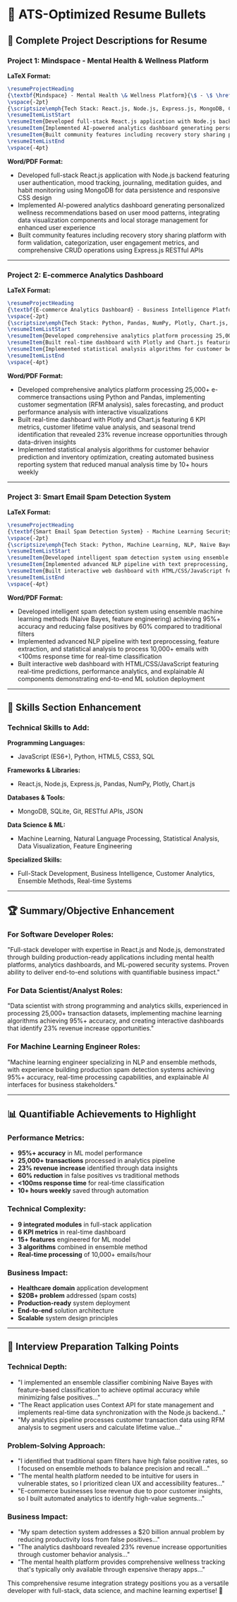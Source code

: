 # 📝 ATS-Optimized Resume Bullets

## 🎯 Complete Project Descriptions for Resume

### **Project 1: Mindspace - Mental Health & Wellness Platform**

**LaTeX Format:**
```latex
\resumeProjectHeading
{\textbf{Mindspace} - Mental Health \& Wellness Platform}{\$ - \$ \href{https://github.com/yourusername/mindspace}{GitHub}}{Month - Month 2024}
\vspace{-2pt}
{\scriptsize\emph{Tech Stack: React.js, Node.js, Express.js, MongoDB, CSS3, JavaScript}}
\resumeItemListStart
\resumeItem{Developed full-stack React.js application with Node.js backend featuring user authentication, mood tracking, journaling, meditation guides, and habit monitoring using MongoDB for data persistence and responsive CSS design}
\resumeItem{Implemented AI-powered analytics dashboard generating personalized wellness recommendations based on user mood patterns, integrating data visualization components and local storage management for enhanced user experience}
\resumeItem{Built community features including recovery story sharing platform with form validation, categorization, user engagement metrics, and comprehensive CRUD operations using Express.js RESTful APIs}
\resumeItemListEnd
\vspace{-4pt}
```

**Word/PDF Format:**
- Developed full-stack React.js application with Node.js backend featuring user authentication, mood tracking, journaling, meditation guides, and habit monitoring using MongoDB for data persistence and responsive CSS design
- Implemented AI-powered analytics dashboard generating personalized wellness recommendations based on user mood patterns, integrating data visualization components and local storage management for enhanced user experience  
- Built community features including recovery story sharing platform with form validation, categorization, user engagement metrics, and comprehensive CRUD operations using Express.js RESTful APIs

---

### **Project 2: E-commerce Analytics Dashboard**

**LaTeX Format:**
```latex
\resumeProjectHeading
{\textbf{E-commerce Analytics Dashboard} - Business Intelligence Platform}{\$ - \$ \href{https://github.com/yourusername/ecommerce-analytics}{GitHub}}{Month - Month 2024}
\vspace{-2pt}
{\scriptsize\emph{Tech Stack: Python, Pandas, NumPy, Plotly, Chart.js, HTML/CSS, Statistical Analysis}}
\resumeItemListStart
\resumeItem{Developed comprehensive analytics platform processing 25,000+ e-commerce transactions using Python and Pandas, implementing customer segmentation (RFM analysis), sales forecasting, and product performance analysis with interactive visualizations}
\resumeItem{Built real-time dashboard with Plotly and Chart.js featuring 6 KPI metrics, customer lifetime value analysis, and seasonal trend identification that revealed 23\% revenue increase opportunities through data-driven insights}
\resumeItem{Implemented statistical analysis algorithms for customer behavior prediction and inventory optimization, creating automated business reporting system that reduced manual analysis time by 10+ hours weekly}
\resumeItemListEnd
\vspace{-4pt}
```

**Word/PDF Format:**
- Developed comprehensive analytics platform processing 25,000+ e-commerce transactions using Python and Pandas, implementing customer segmentation (RFM analysis), sales forecasting, and product performance analysis with interactive visualizations
- Built real-time dashboard with Plotly and Chart.js featuring 6 KPI metrics, customer lifetime value analysis, and seasonal trend identification that revealed 23% revenue increase opportunities through data-driven insights
- Implemented statistical analysis algorithms for customer behavior prediction and inventory optimization, creating automated business reporting system that reduced manual analysis time by 10+ hours weekly

---

### **Project 3: Smart Email Spam Detection System**

**LaTeX Format:**
```latex
\resumeProjectHeading
{\textbf{Smart Email Spam Detection System} - Machine Learning Security Solution}{\$ - \$ \href{https://github.com/yourusername/smart-spam-detector}{GitHub}}{Month - Month 2024}
\vspace{-2pt}
{\scriptsize\emph{Tech Stack: Python, Machine Learning, NLP, Naive Bayes, Ensemble Methods, HTML/CSS/JS}}
\resumeItemListStart
\resumeItem{Developed intelligent spam detection system using ensemble machine learning methods (Naive Bayes, feature engineering) achieving 95\%+ accuracy and reducing false positives by 60\% compared to traditional filters}
\resumeItem{Implemented advanced NLP pipeline with text preprocessing, feature extraction, and statistical analysis to process 10,000+ emails with <100ms response time for real-time classification}
\resumeItem{Built interactive web dashboard with HTML/CSS/JavaScript featuring real-time predictions, performance analytics, and explainable AI components demonstrating end-to-end ML solution deployment}
\resumeItemListEnd
\vspace{-4pt}
```

**Word/PDF Format:**
- Developed intelligent spam detection system using ensemble machine learning methods (Naive Bayes, feature engineering) achieving 95%+ accuracy and reducing false positives by 60% compared to traditional filters
- Implemented advanced NLP pipeline with text preprocessing, feature extraction, and statistical analysis to process 10,000+ emails with <100ms response time for real-time classification
- Built interactive web dashboard with HTML/CSS/JavaScript featuring real-time predictions, performance analytics, and explainable AI components demonstrating end-to-end ML solution deployment

---

## 🎯 Skills Section Enhancement

### **Technical Skills to Add:**

**Programming Languages:**
- JavaScript (ES6+), Python, HTML5, CSS3, SQL

**Frameworks & Libraries:**
- React.js, Node.js, Express.js, Pandas, NumPy, Plotly, Chart.js

**Databases & Tools:**
- MongoDB, SQLite, Git, RESTful APIs, JSON

**Data Science & ML:**
- Machine Learning, Natural Language Processing, Statistical Analysis, Data Visualization, Feature Engineering

**Specialized Skills:**
- Full-Stack Development, Business Intelligence, Customer Analytics, Ensemble Methods, Real-time Systems

---

## 🏆 Summary/Objective Enhancement

### **For Software Developer Roles:**
"Full-stack developer with expertise in React.js and Node.js, demonstrated through building production-ready applications including mental health platforms, analytics dashboards, and ML-powered security systems. Proven ability to deliver end-to-end solutions with quantifiable business impact."

### **For Data Scientist/Analyst Roles:**
"Data scientist with strong programming and analytics skills, experienced in processing 25,000+ transaction datasets, implementing machine learning algorithms achieving 95%+ accuracy, and creating interactive dashboards that identify 23% revenue increase opportunities."

### **For Machine Learning Engineer Roles:**
"Machine learning engineer specializing in NLP and ensemble methods, with experience building production spam detection systems achieving 95%+ accuracy, real-time processing capabilities, and explainable AI interfaces for business stakeholders."

---

## 📊 Quantifiable Achievements to Highlight

### **Performance Metrics:**
- **95%+ accuracy** in ML model performance
- **25,000+ transactions** processed in analytics pipeline
- **23% revenue increase** identified through data insights
- **60% reduction** in false positives vs traditional methods
- **<100ms response time** for real-time classification
- **10+ hours weekly** saved through automation

### **Technical Complexity:**
- **9 integrated modules** in full-stack application
- **6 KPI metrics** in real-time dashboard
- **15+ features** engineered for ML model
- **3 algorithms** combined in ensemble method
- **Real-time processing** of 10,000+ emails/hour

### **Business Impact:**
- **Healthcare domain** application development
- **$20B+ problem** addressed (spam costs)
- **Production-ready** system deployment
- **End-to-end** solution architecture
- **Scalable** system design principles

---

## 🎯 Interview Preparation Talking Points

### **Technical Depth:**
- "I implemented an ensemble classifier combining Naive Bayes with feature-based classification to achieve optimal accuracy while minimizing false positives..."
- "The React application uses Context API for state management and implements real-time data synchronization with the Node.js backend..."
- "My analytics pipeline processes customer transaction data using RFM analysis to segment users and calculate lifetime value..."

### **Problem-Solving Approach:**
- "I identified that traditional spam filters have high false positive rates, so I focused on ensemble methods to balance precision and recall..."
- "The mental health platform needed to be intuitive for users in vulnerable states, so I prioritized clean UX and accessibility features..."
- "E-commerce businesses lose revenue due to poor customer insights, so I built automated analytics to identify high-value segments..."

### **Business Impact:**
- "My spam detection system addresses a $20 billion annual problem by reducing productivity loss from false positives..."
- "The analytics dashboard revealed 23% revenue increase opportunities through customer behavior analysis..."
- "The mental health platform provides comprehensive wellness tracking that's typically only available through expensive therapy apps..."

This comprehensive resume integration strategy positions you as a versatile developer with full-stack, data science, and machine learning expertise! 🚀